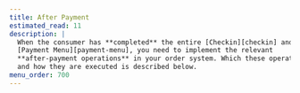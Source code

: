 ```yaml
---
title: After Payment
estimated_read: 11
description: |
  When the consumer has **completed** the entire [Checkin][checkin] and
  [Payment Menu][payment-menu], you need to implement the relevant
  **after-payment operations** in your order system. Which these operations are
  and how they are executed is described below.
menu_order: 700
---
```


[checkin]: /checkin
[payment-menu]: /payment-menu
